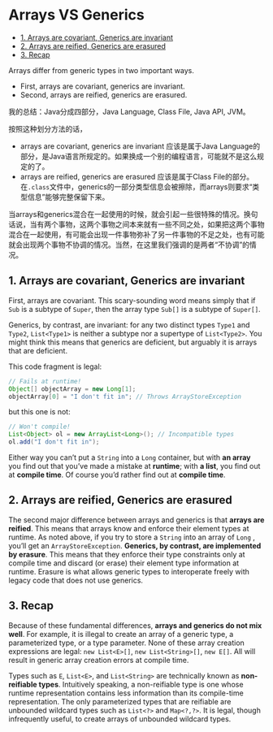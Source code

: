 # Arrays VS Generics

<!-- TOC -->

- [1. Arrays are covariant, Generics are invariant](#1-arrays-are-covariant-generics-are-invariant)
- [2. Arrays are reified, Generics are erasured](#2-arrays-are-reified-generics-are-erasured)
- [3. Recap](#3-recap)

<!-- /TOC -->

Arrays differ from generic types in two important ways.

- First, arrays are covariant, generics are invariant.
- Second, arrays are reified, generics are erasured.

我的总结：Java分成四部分，Java Language, Class File, Java API, JVM。

按照这种划分方法的话，

- arrays are covariant, generics are invariant 应该是属于Java Language的部分，是Java语言所规定的。如果换成一个别的编程语言，可能就不是这么规定的了。
- arrays are reified, generics are erasured 应该是属于Class File的部分。在`.class`文件中，generics的一部分类型信息会被擦除，而arrays则要求“类型信息”能够完整保留下来。

当arrays和generics混合在一起使用的时候，就会引起一些很特殊的情况。换句话说，当有两个事物，这两个事物之间本来就有一些不同之处，如果把这两个事物混合在一起使用，有可能会出现一件事物弥补了另一件事物的不足之处，也有可能就会出现两个事物不协调的情况。当然，在这里我们强调的是两者“不协调”的情况。

## 1. Arrays are covariant, Generics are invariant

First, arrays are covariant. This scary-sounding word means simply that if `Sub` is a subtype of `Super`, then the array type `Sub[]` is a subtype of `Super[]`.

Generics, by contrast, are invariant: for any two distinct types `Type1` and `Type2`, `List<Type1>` is neither a subtype nor a
supertype of `List<Type2>`. You might think this means that generics are deficient, but arguably it is arrays that are deficient.

This code fragment is legal:

```java
// Fails at runtime!
Object[] objectArray = new Long[1];
objectArray[0] = "I don't fit in"; // Throws ArrayStoreException
```

but this one is not:

```java
// Won't compile!
List<Object> ol = new ArrayList<Long>(); // Incompatible types
ol.add("I don't fit in");
```

Either way you can’t put a `String` into a `Long` container, but with **an array** you find out that you’ve made a mistake at **runtime**; with **a list**, you find out at **compile time**. Of course you’d rather find out at **compile time**.

## 2. Arrays are reified, Generics are erasured

The second major difference between arrays and generics is that **arrays are reified**. This means that arrays know and enforce their element types at runtime. As noted above, if you try to store a `String` into an array of `Long` , you’ll get an `ArrayStoreException`. **Generics, by contrast, are implemented by erasure**. This means that they enforce their type constraints only at compile time and discard (or erase) their element type information at runtime. Erasure is what allows generic types to interoperate freely with legacy code that does not use generics.

## 3. Recap

Because of these fundamental differences, **arrays and generics do not mix well**. For example, it is illegal to create an array of a generic type, a parameterized type, or a type parameter. None of these array creation expressions are legal: `new List<E>[]`, `new List<String>[]`, `new E[]`. All will result in generic array creation errors at compile time.

Types such as `E`, `List<E>`, and `List<String>` are technically known as **non-reifiable types**. Intuitively speaking, a non-reifiable type is one whose runtime representation contains less information than its compile-time representation. The only parameterized types that are reifiable are unbounded wildcard types such as `List<?>` and `Map<?,?>`. It is legal, though infrequently useful, to create arrays of unbounded wildcard types.
